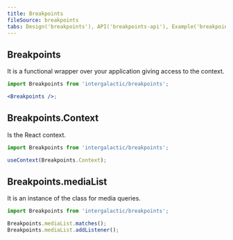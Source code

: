```yaml
---
title: Breakpoints
fileSource: breakpoints
tabs: Design('breakpoints'), API('breakpoints-api'), Example('breakpoints-code'), Changelog('breakpoints-changelog')
---
```


## Breakpoints

It is a functional wrapper over your application giving access to the context.

```jsx
import Breakpoints from 'intergalactic/breakpoints';

<Breakpoints />;
```

## Breakpoints.Context

Is the React context.

```jsx
import Breakpoints from 'intergalactic/breakpoints';

useContext(Breakpoints.Context);
```

## Breakpoints.mediaList

It is an instance of the class for media queries.

```jsx
import Breakpoints from 'intergalactic/breakpoints';

Breakpoints.mediaList.matches();
Breakpoints.mediaList.addListener();
```
